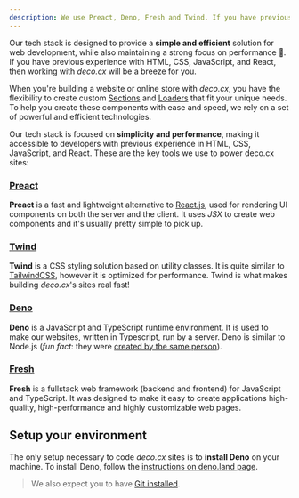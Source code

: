 ```yaml
---
description: We use Preact, Deno, Fresh and Twind. If you have previous experience with HTML, CSS, JavaScript, and React, then working with deco.cx will be a breeze for you.
---
```


Our tech stack is designed to provide a **simple and efficient** solution for
web development, while also maintaining a strong focus on performance 🚀. If you
have previous experience with HTML, CSS, JavaScript, and React, then working
with _deco.cx_ will be a breeze for you.

When you're building a website or online store with _deco.cx_, you have the
flexibility to create custom [Sections](/docs/en/concepts/section) and
[Loaders](/docs/en/concepts/loader) that fit your unique needs. To help you
create these components with ease and speed, we rely on a set of powerful and
efficient technologies.

Our tech stack is focused on **simplicity and performance**, making it
accessible to developers with previous experience in HTML, CSS, JavaScript, and
React. These are the key tools we use to power deco.cx sites:

### [Preact](https://preactjs.com/)

**Preact** is a fast and lightweight alternative to
[React.js](https://reactjs.org/), used for rendering UI components on both the
server and the client. It uses _JSX_ to create web components and it's usually
pretty simple to pick up.

### [Twind](https://twind.style/)

**Twind** is a CSS styling solution based on utility classes. It is quite
similar to [TailwindCSS](https://tailwindcss.com/ "https://tailwindcss.com/"),
however it is optimized for performance. Twind is what makes building
_deco.cx_'s sites real fast!

### [Deno](https://deno.land/)

**Deno** is a JavaScript and TypeScript runtime environment. It is used to make
our websites, written in Typescript, run by a server. Deno is similar to Node.js
(_fun fact_: they were
[created by the same person](https://www.youtube.com/watch?v=M3BM9TB-8yA "https://www.youtube.com/watch?v=M3BM9TB-8yA")).

### [Fresh](https://fresh.deno.dev)

**Fresh** is a fullstack web framework (backend and frontend) for JavaScript and
TypeScript. It was designed to make it easy to create applications high-quality,
high-performance and highly customizable web pages.

## Setup your environment

The only setup necessary to code _deco.cx_ sites is to **install Deno** on your
machine. To install Deno, follow the
[instructions on deno.land page](https://deno.land/manual/getting_started/installation "https://deno.land/manual/getting_started/installation").

> We also expect you to have
> [Git installed](https://github.com/git-guides/install-git).
